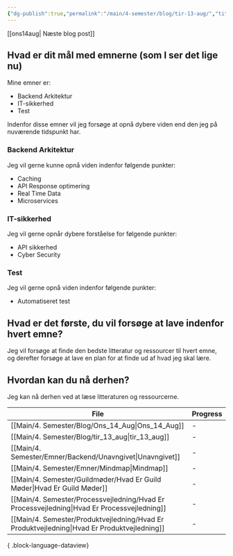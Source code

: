 ```yaml
---
{"dg-publish":true,"permalink":"/main/4-semester/blog/tir-13-aug/","title":"Tir d. 13. Aug","created":"2024-08-14T09:20:18.229+02:00"}
---
```


[[ons14aug\| Næste blog post]]
## Hvad er dit mål med emnerne (som I ser det lige nu)

Mine emner er:

- Backend Arkitektur
- IT-sikkerhed
- Test

Indenfor disse emner vil jeg forsøge at opnå dybere viden
end den jeg på nuværende tidspunkt har.

### Backend Arkitektur

Jeg vil gerne kunne opnå viden indenfor følgende punkter:

- Caching
- API Response optimering
- Real Time Data
- Microservices

### IT-sikkerhed

Jeg vil gerne opnår dybere forståelse for følgende punkter:

- API sikkerhed
- Cyber Security

### Test

Jeg vil gerne opnå viden indenfor følgende punkter:

- Automatiseret test

## Hvad er det første, du vil forsøge at lave indenfor hvert emne?

Jeg vil forsøge at finde den bedste litteratur og ressourcer
til hvert emne, og derefter forsøge at lave en plan for at
finde ud af hvad jeg skal lære.

## Hvordan kan du nå derhen?

Jeg kan nå derhen ved at læse litteraturen og ressourcerne.

| File                                                                                           | Progress |
| ---------------------------------------------------------------------------------------------- | -------- |
| [[Main/4. Semester/Blog/Ons_14_Aug\|Ons_14_Aug]]                                            | \-       |
| [[Main/4. Semester/Blog/tir_13_aug\|tir_13_aug]]                                            | \-       |
| [[Main/4. Semester/Emner/Backend/Unavngivet\|Unavngivet]]                                   | \-       |
| [[Main/4. Semester/Emner/Mindmap\|Mindmap]]                                                 | \-       |
| [[Main/4. Semester/Guildmøder/Hvad Er Guild Møder\|Hvad Er Guild Møder]]                    | \-       |
| [[Main/4. Semester/Processvejledning/Hvad Er Processvejledning\|Hvad Er Processvejledning]] | \-       |
| [[Main/4. Semester/Produktvejledning/Hvad Er Produktvejledning\|Hvad Er Produktvejledning]] | \-       |

{ .block-language-dataview}
